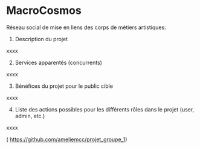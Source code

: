 # MacroCosmos
Réseau social de mise en liens des corps de métiers artistiques:

1. Description du projet

xxxx

2. Services apparentés (concurrents)

xxxx

3. Bénéfices du projet pour le public cible

xxxx

4. Liste des actions possibles pour les différents rôles dans le projet (user, admin, etc.)

xxxx

( https://github.com/ameliemcc/projet_groupe_1) 
